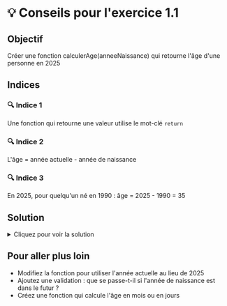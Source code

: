 # 💡 Conseils pour l'exercice 1.1

## Objectif
Créer une fonction calculerAge(anneeNaissance) qui retourne l'âge d'une personne en 2025

## Indices

### 🔍 Indice 1
Une fonction qui retourne une valeur utilise le mot-clé `return`

### 🔍 Indice 2
L'âge = année actuelle - année de naissance

### 🔍 Indice 3
En 2025, pour quelqu'un né en 1990 : âge = 2025 - 1990 = 35

## Solution
<details>
<summary>Cliquez pour voir la solution</summary>

```javascript
function calculerAge(anneeNaissance) {
    return 2025 - anneeNaissance;
}
```

</details>

## Pour aller plus loin
- Modifiez la fonction pour utiliser l'année actuelle au lieu de 2025
- Ajoutez une validation : que se passe-t-il si l'année de naissance est dans le futur ?
- Créez une fonction qui calcule l'âge en mois ou en jours
